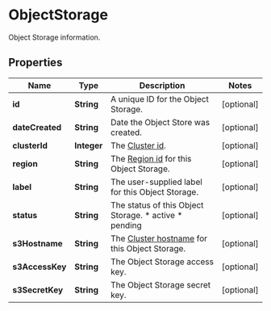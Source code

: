 

# ObjectStorage

Object Storage information.

## Properties

| Name | Type | Description | Notes |
|------------ | ------------- | ------------- | -------------|
|**id** | **String** | A unique ID for the Object Storage. |  [optional] |
|**dateCreated** | **String** | Date the Object Store was created. |  [optional] |
|**clusterId** | **Integer** | The [Cluster id](#operation/list-object-storage-clusters). |  [optional] |
|**region** | **String** | The [Region id](#operation/list-regions) for this Object Storage. |  [optional] |
|**label** | **String** | The user-supplied label for this Object Storage. |  [optional] |
|**status** | **String** | The status of this Object Storage.  * active * pending |  [optional] |
|**s3Hostname** | **String** | The [Cluster hostname](#operation/list-object-storage-clusters) for this Object Storage. |  [optional] |
|**s3AccessKey** | **String** | The Object Storage access key. |  [optional] |
|**s3SecretKey** | **String** | The Object Storage secret key. |  [optional] |



